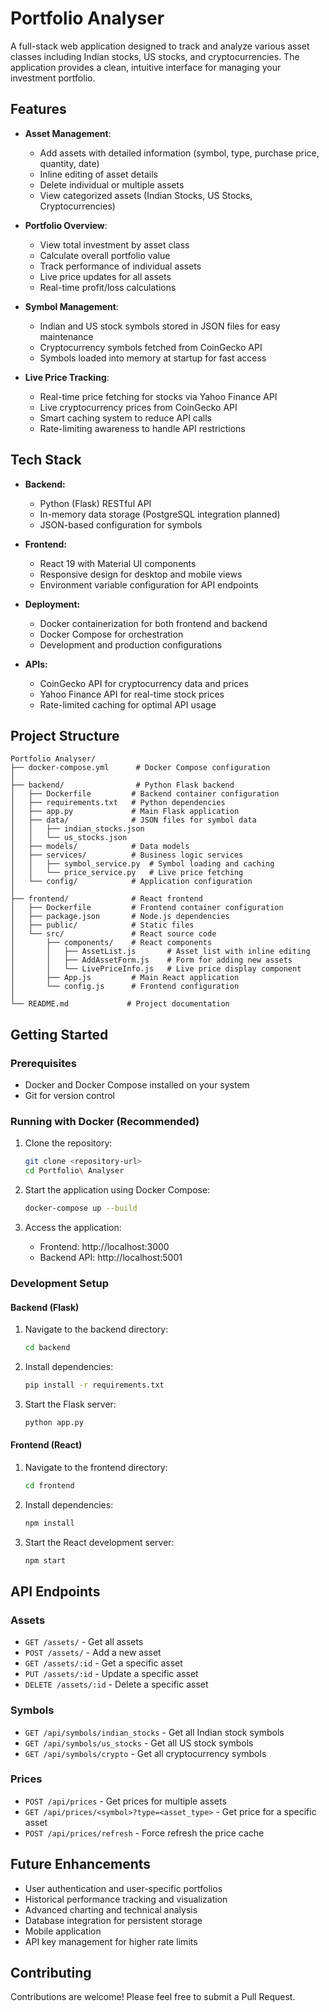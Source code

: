 # Portfolio Analyser

A full-stack web application designed to track and analyze various asset classes including Indian stocks, US stocks, and cryptocurrencies. The application provides a clean, intuitive interface for managing your investment portfolio.

## Features

- **Asset Management**:
  - Add assets with detailed information (symbol, type, purchase price, quantity, date)
  - Inline editing of asset details
  - Delete individual or multiple assets
  - View categorized assets (Indian Stocks, US Stocks, Cryptocurrencies)

- **Portfolio Overview**:
  - View total investment by asset class
  - Calculate overall portfolio value
  - Track performance of individual assets
  - Live price updates for all assets
  - Real-time profit/loss calculations

- **Symbol Management**:
  - Indian and US stock symbols stored in JSON files for easy maintenance
  - Cryptocurrency symbols fetched from CoinGecko API
  - Symbols loaded into memory at startup for fast access

- **Live Price Tracking**:
  - Real-time price fetching for stocks via Yahoo Finance API
  - Live cryptocurrency prices from CoinGecko API
  - Smart caching system to reduce API calls
  - Rate-limiting awareness to handle API restrictions

## Tech Stack

- **Backend:** 
  - Python (Flask) RESTful API
  - In-memory data storage (PostgreSQL integration planned)
  - JSON-based configuration for symbols
  
- **Frontend:** 
  - React 19 with Material UI components
  - Responsive design for desktop and mobile views
  - Environment variable configuration for API endpoints

- **Deployment:** 
  - Docker containerization for both frontend and backend
  - Docker Compose for orchestration
  - Development and production configurations

- **APIs:** 
  - CoinGecko API for cryptocurrency data and prices
  - Yahoo Finance API for real-time stock prices
  - Rate-limited caching for optimal API usage

## Project Structure

```
Portfolio Analyser/
├── docker-compose.yml      # Docker Compose configuration
│
├── backend/                # Python Flask backend
│   ├── Dockerfile         # Backend container configuration
│   ├── requirements.txt   # Python dependencies
│   ├── app.py             # Main Flask application
│   ├── data/              # JSON files for symbol data
│   │   ├── indian_stocks.json
│   │   └── us_stocks.json
│   ├── models/            # Data models
│   ├── services/          # Business logic services
│   │   ├── symbol_service.py  # Symbol loading and caching
│   │   └── price_service.py   # Live price fetching
│   └── config/            # Application configuration
│
├── frontend/              # React frontend
│   ├── Dockerfile         # Frontend container configuration
│   ├── package.json       # Node.js dependencies
│   ├── public/            # Static files
│   └── src/               # React source code
│       ├── components/    # React components
│       │   ├── AssetList.js       # Asset list with inline editing
│       │   ├── AddAssetForm.js    # Form for adding new assets
│       │   └── LivePriceInfo.js   # Live price display component
│       ├── App.js         # Main React application
│       └── config.js      # Frontend configuration
│
└── README.md             # Project documentation
```

## Getting Started

### Prerequisites

- Docker and Docker Compose installed on your system
- Git for version control

### Running with Docker (Recommended)

1. Clone the repository:
   ```bash
   git clone <repository-url>
   cd Portfolio\ Analyser
   ```

2. Start the application using Docker Compose:
   ```bash
   docker-compose up --build
   ```

3. Access the application:
   - Frontend: http://localhost:3000
   - Backend API: http://localhost:5001

### Development Setup

#### Backend (Flask)

1. Navigate to the backend directory:
   ```bash
   cd backend
   ```

2. Install dependencies:
   ```bash
   pip install -r requirements.txt
   ```

3. Start the Flask server:
   ```bash
   python app.py
   ```

#### Frontend (React)

1. Navigate to the frontend directory:
   ```bash
   cd frontend
   ```

2. Install dependencies:
   ```bash
   npm install
   ```

3. Start the React development server:
   ```bash
   npm start
   ```

## API Endpoints

### Assets
- `GET /assets/` - Get all assets
- `POST /assets/` - Add a new asset
- `GET /assets/:id` - Get a specific asset
- `PUT /assets/:id` - Update a specific asset
- `DELETE /assets/:id` - Delete a specific asset

### Symbols
- `GET /api/symbols/indian_stocks` - Get all Indian stock symbols
- `GET /api/symbols/us_stocks` - Get all US stock symbols
- `GET /api/symbols/crypto` - Get all cryptocurrency symbols

### Prices
- `POST /api/prices` - Get prices for multiple assets
- `GET /api/prices/<symbol>?type=<asset_type>` - Get price for a specific asset
- `POST /api/prices/refresh` - Force refresh the price cache

## Future Enhancements

- User authentication and user-specific portfolios
- Historical performance tracking and visualization
- Advanced charting and technical analysis
- Database integration for persistent storage
- Mobile application
- API key management for higher rate limits

## Contributing

Contributions are welcome! Please feel free to submit a Pull Request.
